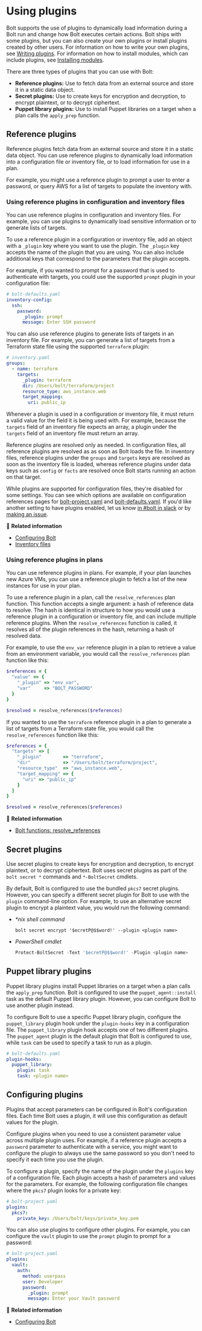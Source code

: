 # Using plugins

Bolt supports the use of plugins to dynamically load information during a Bolt
run and change how Bolt executes certain actions. Bolt ships with some plugins,
but you can also create your own plugins or install plugins created by other
users. For information on how to write your own plugins, see [Writing
plugins](writing_plugins.md). For information on how to install modules, which
can include plugins, see [Installing modules](bolt_installing_modules.md).

There are three types of plugins that you can use with Bolt:

- **Reference plugins:** Use to fetch data from an external source and store it
  in a static data object.
- **Secret plugins:**  Use to create keys for encryption and decryption, to
  encrypt plaintext, or to decrypt ciphertext.
- **Puppet library plugins:** Use to install Puppet libraries on a target when a
  plan calls the `apply_prep` function.

## Reference plugins

Reference plugins fetch data from an external source and store it in a static
data object. You can use reference plugins to dynamically load information into
a configuration file or inventory file, or to load information for use in a
plan. 

For example, you might use a reference plugin to prompt a user to enter a
password, or query AWS for a list of targets to populate the inventory with.

### Using reference plugins in configuration and inventory files

You can use reference plugins in configuration and inventory files. For example,
you can use plugins to dynamically load sensitive information or to generate
lists of targets.

To use a reference plugin in a configuration or inventory file, add an object
with a `_plugin` key where you want to use the plugin. The `_plugin` key accepts
the name of the plugin that you are using. You can also include additional keys
that correspond to the parameters that the plugin accepts.

For example, if you wanted to prompt for a password that is used to authenticate
with targets, you could use the supported `prompt` plugin in your configuration
file:

```yaml
# bolt-defaults.yaml
inventory-config:
  ssh:
    password:
      _plugin: prompt
      message: Enter SSH password
```

You can also use reference plugins to generate lists of targets in an
inventory file. For example, you can generate a list of targets from a
Terraform state file using the supported `terraform` plugin:

```yaml
# inventory.yaml
groups:
  - name: terraform
    targets:
      _plugin: terraform
      dir: /Users/bolt/terraform/project
      resource_type: aws_instance.web
      target_mapping:
        uri: public_ip
```

Whenever a plugin is used in a configuration or inventory file, it must return a
valid value for the field it is being used with. For example, because the
`targets` field of an inventory file expects an array, a plugin under the
`targets` field of an inventory file must return an array.

Reference plugins are resolved only as needed. In configuration files, all
reference plugins are resolved as as soon as Bolt loads the file. In inventory
files, reference plugins under the `groups` and `targets` keys are resolved as
soon as the inventory file is loaded, whereas reference plugins under data keys
such as `config` or `facts` are resolved once Bolt starts running an action on
that target.

While plugins are supported for configuration files, they're disabled for some settings. You can see
which options are available on configuration references pages for
[bolt-project.yaml](bolt_project_reference.md) and [bolt-defaults.yaml](bolt_defaults_reference.md).
If you'd like another setting to have plugins enabled, let us know [in #bolt in
slack](https://slack.puppet.com) or by [making an
issue](https://github.com/puppetlabs/bolt/issues/new/choose).

📖 **Related information**

- [Configuring Bolt](configuring_bolt.md)
- [Inventory files](inventory_file_v2.md)

### Using reference plugins in plans

You can use reference plugins in plans. For example, if your plan launches new
Azure VMs, you can use a reference plugin to fetch a list of the new instances
for use in your plan.

To use a reference plugin in a plan, call the `resolve_references` plan
function. This function accepts a single argument: a hash of reference data to
resolve. The hash is identical in structure to how you would use a reference
plugin in a configuration or inventory file, and can include multiple reference
plugins. When the `resolve_references` function is called, it resolves all of
the plugin references in the hash, returning a hash of resolved data.

For example, to use the `env_var` reference plugin in a plan to retrieve a
value from an environment variable, you would call the `resolve_references`
plan function like this:

```ruby
$references = {
  "value" => {
    "_plugin" => "env_var",
    "var"     => "BOLT_PASSWORD"
  }
}

$resolved = resolve_references($references)
```

If you wanted to use the `terraform` reference plugin in a plan to generate a
list of targets from a Terraform state file, you would call the
`resolve_references` function like this:

```ruby
$references = {
  "targets" => [
    "_plugin"        => "terraform",
    "dir"            => "/Users/bolt/terraform/project",
    "resource_type"  => "aws_instance.web",
    "target_mapping" => {
      "uri" => "public_ip"
    }
  ]
}

$resolved = resolve_references($references)
```

📖 **Related information**

- [Bolt functions: resolve_references](plan_functions.md#resolve-references)

## Secret plugins

Use secret plugins to create keys for encryption and decryption, to encrypt
plaintext, or to decrypt ciphertext. Bolt uses secret plugins as part of the `bolt
secret *` commands and `*-BoltSecret` cmdlets.

By default, Bolt is configured to use the bundled `pkcs7` secret plugins.
However, you can specify a different secret plugin for Bolt to use with the
`plugin` command-line option. For example, to use an alternative secret plugin
to encrypt a plaintext value, you would run the following command:

- _\*nix shell command_

  ```shell
  bolt secret encrypt '$ecretP@$$word!' --plugin <plugin name>
  ```

- _PowerShell cmdlet_

  ```powershell
  Protect-BoltSecret -Text '$ecretP@$$word!' -Plugin <plugin name>
  ```

## Puppet library plugins

Puppet library plugins install Puppet libraries on a target when a plan calls
the `apply_prep` function. Bolt is configured to use the `puppet_agent::install`
task as the default Puppet library plugin. However, you can configure Bolt to
use another plugin instead.

To configure Bolt to use a specific Puppet library plugin, configure the
`puppet_library` plugin hook under the `plugin-hooks` key in a configuration
file. The `puppet_library` plugin hook accepts one of two different plugins.
The `puppet_agent` plugin is the default plugin that Bolt is configured to use,
while `task` can be used to specify a task to run as a plugin.

```yaml
# bolt-defaults.yaml
plugin-hooks:
  puppet_library:
    plugin: task
    task: <plugin name>
```


## Configuring plugins

Plugins that accept parameters can be configured in Bolt's configuration files.
Each time Bolt uses a plugin, it will use this configuration as default values
for the plugin.

Configure plugins when you need to use a consistent parameter value across
multiple plugin uses. For example, if a reference plugin accepts a `password`
parameter to authenticate with a service, you might want to configure the plugin
to always use the same password so you don't need to specify it each time you
use the plugin.

To configure a plugin, specify the name of the plugin under the `plugins` key of
a configuration file. Each plugin accepts a hash of parameters and values for
the parameters. For example, the following configuration file changes where the
`pkcs7` plugin looks for a private key:

```yaml
# bolt-project.yaml
plugins:
  pkcs7:
    private_key: /Users/bolt/keys/private_key.pem
```

You can also use plugins to configure other plugins. For example, you can
configure the `vault` plugin to use the `prompt` plugin to prompt for a
password:

```yaml
# bolt-project.yaml
plugins:
  vault:
    auth:
      method: userpass
      user: Developer
      password:
        _plugin: prompt
        message: Enter your Vault password
```

📖 **Related information**

- [Configuring Bolt](configuring_bolt.md)
